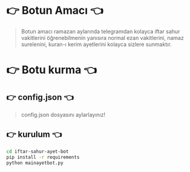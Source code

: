 <h1>👉 Botun Amacı 👈</h1>

> Botun amacı ramazan aylarında telegramdan kolayca iftar sahur vakitlerini öğrenebilmenin yanısıra
> normal ezan vakitlerini, namaz surelenini, kuran-ı kerim ayetlerini kolayca sizlere sunmaktır.

# 👉 Botu kurma 👈

## 👉 config.json 👈
> config.json dosyasını aylarlayınız!

## 👉 kurulum 👈
```bash
cd iftar-sahur-ayet-bot
pip install -r requirements
python mainayetbot.py
```
